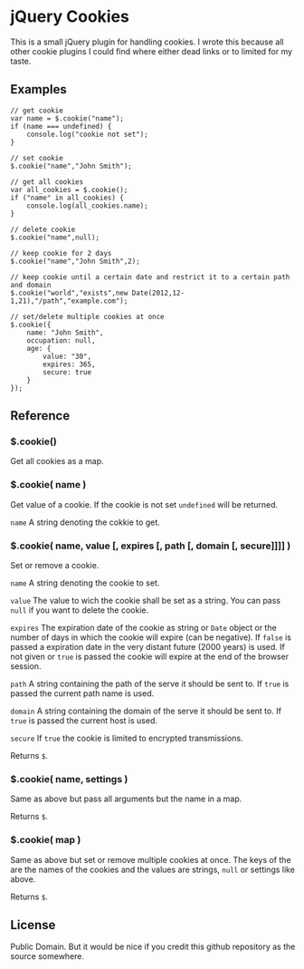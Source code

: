 # jQuery Cookies

This is a small jQuery plugin for handling cookies. I wrote this because all
other cookie plugins I could find where either dead links or to limited for
my taste.

## Examples

	// get cookie
	var name = $.cookie("name");
	if (name === undefined) {
		console.log("cookie not set");
	}
	
	// set cookie
	$.cookie("name","John Smith");

	// get all cookies
	var all_cookies = $.cookie();
	if ("name" in all_cookies) {
		console.log(all_cookies.name);
	}

	// delete cookie
	$.cookie("name",null);

	// keep cookie for 2 days
	$.cookie("name","John Smith",2);

	// keep cookie until a certain date and restrict it to a certain path and domain
	$.cookie("world","exists",new Date(2012,12-1,21),"/path","example.com");

	// set/delete multiple cookies at once
	$.cookie({
		name: "John Smith",
		occupation: null,
		age: {
			value: "30",
			expires: 365,
			secure: true
		}
	});

## Reference

### $.cookie()

Get all cookies as a map.

### $.cookie( name )

Get value of a cookie. If the cookie is not set `undefined` will be returned.

`name` A string denoting the cokkie to get.

### $.cookie( name, value [, expires [, path [, domain [, secure]]]] )

Set or remove a cookie.

`name` A string denoting the cookie to set.

`value` The value to wich the cookie shall be set as a string. You can pass
`null` if you want to delete the cookie.

`expires` The expiration date of the cookie as string or `Date` object or
the number of days in which the cookie will expire (can be negative). If
`false` is passed a expiration date in the very distant future (2000 years)
is used. If not given or `true` is passed the cookie will expire at the end
of the browser session.

`path` A string containing the path of the serve it should be sent to. If
`true` is passed the current path name is used.

`domain` A string containing the domain of the serve it should be sent to.
If `true` is passed the current host is used.

`secure` If `true` the cookie is limited to encrypted transmissions.

Returns `$`.

### $.cookie( name, settings )

Same as above but pass all arguments but the name in a map.

Returns `$`.

### $.cookie( map )

Same as above but set or remove multiple cookies at once. The keys of the
are the names of the cookies and the values are strings, `null` or settings
like above.

Returns `$`.

## License

Public Domain. But it would be nice if you credit this github repository
as the source somewhere.
